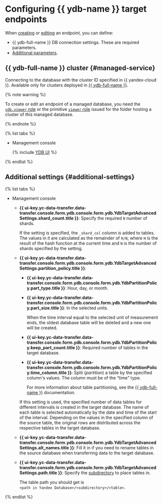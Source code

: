 # Configuring {{ ydb-name }} target endpoints

When [creating](../index.md#create) or [editing](../index.md#update) an endpoint, you can define:

* {{ ydb-full-name }} DB connection settings. These are required parameters.
* [Additional parameters](#additional-settings).

## {{ ydb-full-name }} cluster {#managed-service}

Connecting to the database with the cluster ID specified in {{ yandex-cloud }}. Available only for clusters deployed in [{{ ydb-full-name }}](../../../../ydb/).


{% note warning %}

To create or edit an endpoint of a managed database, you need the [`ydb.viewer` role](../../../../ydb/security/index.md#ydb-viewer) or the primitive [`viewer` role](../../../../iam/concepts/access-control/roles.md#viewer) issued for the folder hosting a cluster of this managed database.

{% endnote %}


{% list tabs %}

- Management console

   {% include [YDB UI](../../../../_includes/data-transfer/necessary-settings/ui/yandex-database.md) %}

{% endlist %}

## Additional settings {#additional-settings}

{% list tabs %}

- Management console

   * **{{ ui-key.yc-data-transfer.data-transfer.console.form.ydb.console.form.ydb.YdbTargetAdvancedSettings.shard_count.title }}**: Specify the required `N` number of shards.

      If the setting is specified, the `_shard_col` column is added to tables. The values in it are calculated as the remainder of `H/N`, where `H` is the result of the hash function at the current time and `N` is the number of shards specified by the setting.


    * **{{ ui-key.yc-data-transfer.data-transfer.console.form.ydb.console.form.ydb.YdbTargetAdvancedSettings.partition_policy.title }}**:

        * **{{ ui-key.yc-data-transfer.data-transfer.console.form.ydb.console.form.ydb.YdbPartitionPolicy.part_type.title }}**: Hour, day, or month.

        * **{{ ui-key.yc-data-transfer.data-transfer.console.form.ydb.console.form.ydb.YdbPartitionPolicy.part_size.title }}**: In the selected units.

            When the time interval equal to the selected unit of measurement ends, the oldest database table will be deleted and a new one will be created.

        * **{{ ui-key.yc-data-transfer.data-transfer.console.form.ydb.console.form.ydb.YdbPartitionPolicy.keep_part_count.title }}**: Required number of tables in the target database.

        * **{{ ui-key.yc-data-transfer.data-transfer.console.form.ydb.console.form.ydb.YdbPartitionPolicy.time_column.title }}**: Split (_partition_) a table by the specified column's values. The column must be of the <q>time</q> type.

            
            For more information about table partitioning, see the [{{ ydb-full-name }}](https://ydb.tech/en/docs/concepts/datamodel/table#partitioning) documentation.


        If this setting is used, the specified number of data tables for different intervals is created in the target database. The name of each table is selected automatically by the date and time of the start of the interval. Depending on the values in the specified column of the source table, the original rows are distributed across the respective tables in the target database.

    * **{{ ui-key.yc-data-transfer.data-transfer.console.form.ydb.console.form.ydb.YdbTargetAdvancedSettings.alt_names.title }}**: Fill it in if you need to rename tables in the source database when transferring data to the target database.

    * **{{ ui-key.yc-data-transfer.data-transfer.console.form.ydb.console.form.ydb.YdbTargetAdvancedSettings.path.title }}**: Specify the [subdirectory](https://ydb.tech/en/docs/concepts/datamodel/dir) to place tables in.

        The table path you should get is `<path in Yandex Database>/<subdirectory>/<table>`.

{% endlist %}
